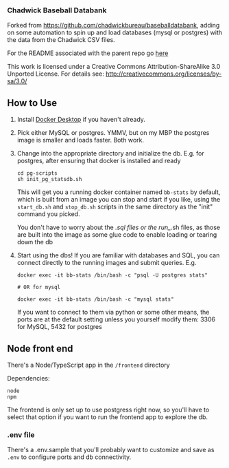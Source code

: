 ### Chadwick Baseball Databank

Forked from https://github.com/chadwickbureau/baseballdatabank, adding on some automation to spin up and load databases (mysql or postgres) with the data from the Chadwick CSV files.

For the README associated with the parent repo go [here](CHADWICK_README.txt)

This work is licensed under a Creative Commons Attribution-ShareAlike
3.0 Unported License.  For details see:
http://creativecommons.org/licenses/by-sa/3.0/

## How to Use

1. Install [Docker Desktop](https://www.docker.com/products/docker-desktop) if you haven't already.
   
2. Pick either MySQL or postgres. YMMV, but on my MBP the postgres image is smaller and loads faster.  Both work.

3. Change into the appropriate directory and initialize the db. E.g. for postgres, after ensuring that docker is installed and ready
   ```
   cd pg-scripts
   sh init_pg_statsdb.sh
   ```
   This will get you a running docker container named `bb-stats` by default, which is built from an image you can stop and start if you like, using the `start_db.sh` and `stop_db.sh` scripts in the same directory as the "init" command you picked.  

   You don't have to worry about the *.sql files or the run_*.sh files, as those are built into the image as some glue code to enable loading or tearing down the db

4.  Start using the dbs!  If you are familiar with databases and SQL, you can connect directly to the running images and submit queries. E.g.
    ```
    docker exec -it bb-stats /bin/bash -c "psql -U postgres stats"

    # OR for mysql

    docker exec -it bb-stats /bin/bash -c "mysql stats" 
    ```
    If you want to connect to them via python or some other means, the ports are at the default setting unless you yourself modify them:  3306 for MySQL, 5432 for postgres

## Node front end

There's a Node/TypeScript app in the `/frontend` directory

Dependencies:
```
node
npm
```
The frontend is only set up to use postgress right now, so you'll have to select that option if you want to run the frontend app to explore the db.  

### .env file

There's a .env.sample that you'll probably want to customize and save as `.env` to configure ports and db connectivity.